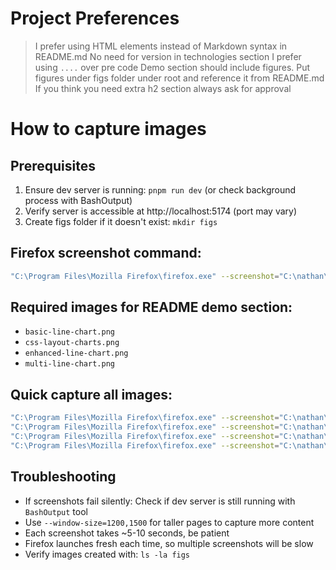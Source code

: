 # Project Preferences

> I prefer using HTML elements instead of Markdown syntax in README.md
> No need for version in technologies section
> I prefer using ``` .... ``` over pre code
> Demo section should include figures. Put figures under figs folder under root and reference it from README.md
> If you think you need extra h2 section always ask for approval

# How to capture images

## Prerequisites
1. Ensure dev server is running: `pnpm run dev` (or check background process with BashOutput)
2. Verify server is accessible at http://localhost:5174 (port may vary)
3. Create figs folder if it doesn't exist: `mkdir figs`

## Firefox screenshot command:
```bash
"C:\Program Files\Mozilla Firefox\firefox.exe" --screenshot="C:\nathan\misc\github\recharts-playground\figs\filename.png" --window-size=1200,1500 http://localhost:5174
```

## Required images for README demo section:
- `basic-line-chart.png`
- `css-layout-charts.png`
- `enhanced-line-chart.png`
- `multi-line-chart.png`

## Quick capture all images:
```bash
"C:\Program Files\Mozilla Firefox\firefox.exe" --screenshot="C:\nathan\misc\github\recharts-playground\figs\basic-line-chart.png" --window-size=1200,1500 http://localhost:5174
"C:\Program Files\Mozilla Firefox\firefox.exe" --screenshot="C:\nathan\misc\github\recharts-playground\figs\css-layout-charts.png" --window-size=1200,1500 http://localhost:5174
"C:\Program Files\Mozilla Firefox\firefox.exe" --screenshot="C:\nathan\misc\github\recharts-playground\figs\enhanced-line-chart.png" --window-size=1200,1500 http://localhost:5174
"C:\Program Files\Mozilla Firefox\firefox.exe" --screenshot="C:\nathan\misc\github\recharts-playground\figs\multi-line-chart.png" --window-size=1200,1500 http://localhost:5174
```

## Troubleshooting
- If screenshots fail silently: Check if dev server is still running with `BashOutput` tool
- Use `--window-size=1200,1500` for taller pages to capture more content
- Each screenshot takes ~5-10 seconds, be patient
- Firefox launches fresh each time, so multiple screenshots will be slow
- Verify images created with: `ls -la figs`